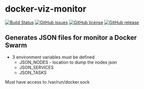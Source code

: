 # docker-viz-monitor

[![Build Status](https://travis-ci.org/dhawton/docker-viz-monitor.svg?branch=master)](https://travis-ci.org/dhawton/docker-viz-monitor)
[![GitHub issues](https://img.shields.io/github/issues/dhawton/docker-viz-monitor.svg)](https://github.com/dhawton/docker-viz-monitor/issues)
[![GitHub license](https://img.shields.io/github/license/dhawton/docker-viz-monitor.svg)](https://github.com/dhawton/docker-viz-monitor/blob/master/LICENSE)
[![GitHub release](https://img.shields.io/github/release/dhawton/docker-viz-monitor.svg)](https://github.com/dhawton/docker-viz-monitor/releases)

Generates JSON files for monitor a Docker Swarm
---

* 3 environment variables must be defined
  * JSON_NODES - location to dump the nodes json
  * JSON_SERVICES
  * JSON_TASKS

Must have access to /var/run/docker.sock